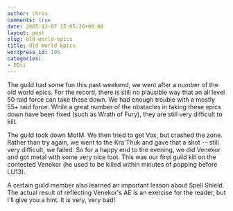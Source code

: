 ```yaml
---
author: chris
comments: true
date: 2005-11-07 15:05:26+00:00
layout: post
slug: old-world-epics
title: Old World Epics
wordpress_id: 195
categories:
- EQii
---
```


The guild had some fun this past weekend, we went after a number of the old world epics. For the record, there is still no plausible way that an all level 50 raid force can take these down. We had enough trouble with a mostly 55+ raid force. While a great number of the obstacles in taking these epics down have been fixed (such as Wrath of Fury), they are still very difficult to kill.

The guild took down MotM. We then tried to get Vox, but crashed the zone. Rather than try again, we went to the Kra'Thuk and gave that a shot -- still very difficult, we failed. So for a happy end to the evening, we did Venekor and got metal with some very nice loot. This was our first guild kill on the contested Venekor (he used to be killed within minutes of popping before LU13). 

A certain guild member also learned an important lesson about Spell Shield. The actual result of reflecting Venekor's AE is an exercise for the reader, but I'll give you a hint. It is very, very bad!

